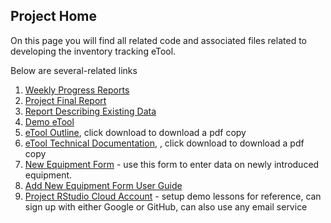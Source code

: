 ## Project Home

On this page you will find all related code and associated files related to developing the inventory tracking eTool.

Below are several-related links

1. [Weekly Progress Reports](https://github.com/paceafenet/progress_reports/blob/master/Current%20Progress%20Report.pdf)
2. [Project Final Report](https://paceafenet.github.io/final_report/)
3. [Report Describing Existing Data](https://github.com/paceafenet/etool_dev/blob/master/existing_lab_data_exploration.md)
4. [Demo eTool](https://travis-shinin-spot.shinyapps.io/etool_dev/)
5. [eTool Outline](https://github.com/paceafenet/etool_dev/blob/master/eTool%20Functionality%20Outline.pdf), click download to download a pdf copy
6. [eTool Technical Documentation](https://github.com/paceafenet/etool_dev/blob/master/Technical%20Documentation%20-%20eTool.pdf), , click download to download a pdf copy
7. [New Equipment Form](https://travis-shinin-spot.shinyapps.io/new_equip_form/) - use this form to enter data on newly introduced equipment.
8. [Add New Equipment Form User Guide](https://github.com/paceafenet/etool_dev/blob/master/New%20Equipment%20Form%20User%20Guide.pdf)
9. [Project RStudio Cloud Account](https://rstudio.cloud/project/255745) - setup demo lessons for reference, can sign up with either Google or GitHub, can also use any email service

